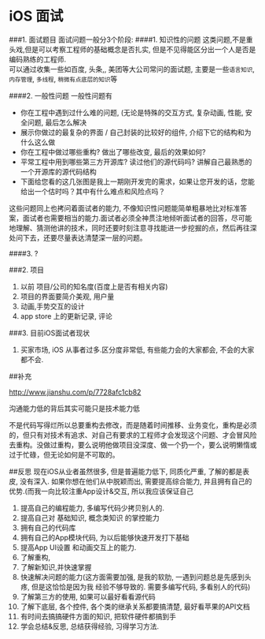 # iOS 面试

###1. 面试题目
面试问题一般分3个阶段:
####1. 知识性的问题
这类问题,不是重头戏,但是可以考察工程师的基础概念是否扎实, 但是不见得能区分出一个人是否是编码熟练的工程师.<br /> 
可以通过收集一些如百度, 头条,, 美团等大公司常问的面试题, 主要是一些`语言知识`, `内存管理`, `多线程`, `稍微有点底层的知识`等

####2. 一般性问题
一般性问题有 

* 你在工程中遇到过什么难的问题, (无论是特殊的交互方式, 复杂动画, 性能, 安全问题, 最后怎么解决
* 展示你做过的最复杂的界面 / 自己封装的比较好的组件, 介绍下它的结构和为什么这么做
* 你在工程中做过哪些重构? 做出了哪些改变, 最后的效果如何?
* 平常工程中用到哪些第三方开源库? 读过他们的源代码吗? 讲解自己最熟悉的一个开源库的源代码结构
* 下面给您看的这几张图是我上一期刚开发完的需求，如果让您开发的话，您能给出一个估时吗？其中有什么难点和风险点吗？

这些问题同上也拷问着面试者的能力, 不像知识性问题能简单粗暴地比对标准答案，面试者也需要相当的能力.面试者必须全神贯注地倾听面试者的回答，尽可能地理解、猜测他讲的技术，同时还要时刻注意寻找能进一步挖掘的点，然后再往深处问下去，还要尽量表达清楚深一层的问题。

####3. ?

	
###2. 项目
1. 以前 项目/公司的知名度(百度上是否有相关内容)
2. 项目的界面要简介美观, 用户量
3. 动画,手势交互的设计
4. app store 上的更新记录, 评论

###3. 目前iOS面试者现状 
1. 买家市场, iOS 从事者过多.区分度非常低, 有些能力会的大家都会, 不会的大家都不会.

##补充

<a href='http://www.jianshu.com/p/7728afc1cb82'>http://www.jianshu.com/p/7728afc1cb82</a>

沟通能力低的背后其实可能只是技术能力低

不是代码写得烂所以总要重构去修改，而是随着时间推移、业务变化，重构是必须的，但只有对技术有追求、对自己有要求的工程师才会发现这个问题、才会冒风险去重构。没做过重构，要么说明他做项目没深度、做一个扔一个，要么说明懒惰或过于忙碌，但无论如何是不可取的。


##反思
现在iOS从业者虽然很多, 但是普遍能力低下, 同质化严重, 了解的都是表皮, 没有深入. 如果你想在他们从中脱颖而出, 需要提高综合能力, 并且拥有自己的优势.(而我一向比较注重App设计&交互, 所以我应该保证自己
	
1. 提高自己的编程能力, 多编写代码少拷贝别人的.
2. 提高自己对 基础知识, 概念类知识 的掌控能力
3. 拥有自己的代码库
4. 拥有自己的App模块代码, 为以后能够快速开发打下基础
5. 提高App UI设置 和动画交互上的能力.
6. 了解重构,
7. 了解新知识,并快速掌握
8. 快速解决问题的能力(这方面需要加强, 是我的软肋, 一遇到问题总是先感到头疼, 但是这恰恰是因为我 经验不够导致的. 需要多编写代码, 多看别人的代码)
9. 了解第三方的使用, 如果可以最好看看源代码
10. 了解下底层, 各个控件, 各个类的继承关系都要搞清楚, 最好看苹果的API文档
11. 有时间去搞搞硬件方面的知识, 把软件硬件都搞到手
12. 学会总结&反思, 总结获得经验, 习得学习方法.










